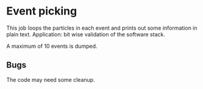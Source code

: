 # Event picking

This job loops the particles in each event and prints out some information in plain text.
Application: bit wise validation of the software stack.

A maximum of 10 events is dumped.

## Bugs
The code may need some cleanup.

